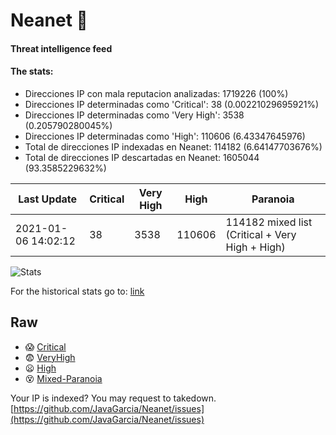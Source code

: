 # Neanet :hocho:
#### Threat intelligence feed
#### The stats:

- Direcciones IP con mala reputacion analizadas: 1719226 (100%)
- Direcciones IP determinadas como 'Critical':  38 (0.00221029695921%)
- Direcciones IP determinadas como 'Very High':  3538 (0.205790280045%)
- Direcciones IP determinadas como 'High':  110606 (6.43347645976)
- Total de direcciones IP indexadas en Neanet:  114182 (6.64147703676%)
- Total de direcciones IP descartadas en Neanet:  1605044 (93.3585229632%)

| Last Update | Critical | Very High | High | Paranoia |
| --- | --- | --- | --- | --- |
| 2021-01-06 14:02:12 | 38 | 3538 | 110606 | 114182 mixed list (Critical + Very High + High)|

![Stats](https://docs.google.com/spreadsheets/d/e/2PACX-1vSnaNMIXVabIpDJjufMlzH7poXnshF3mgd8Is1g9ytUEzVsP5my4Trn8f-xkoLLQ38xpL3HtmUexLo6/pubchart?oid=501124687&format=image)

For the historical stats go to: [link](/stats.csv)
## Raw
- :scream: [Critical](https://raw.githubusercontent.com/JavaGarcia/Neanet/master/blacklists/neanet_critical.txt)
- :fearful: [VeryHigh](https://raw.githubusercontent.com/JavaGarcia/Neanet/master/blacklists/neanet_veryHigh.txtt)
- :frowning: [High](https://raw.githubusercontent.com/JavaGarcia/Neanet/master/blacklists/neanet_high.txt)
- :dizzy_face: [Mixed-Paranoia](https://raw.githubusercontent.com/JavaGarcia/Neanet/master/blacklists/neanet_all.txt)


Your IP is indexed? You may request to takedown. [https://github.com/JavaGarcia/Neanet/issues](https://github.com/JavaGarcia/Neanet/issues)




































































































































































































































































































































































































































































































































































































































































































































































































































































































































































































































































































































































































































































































































































































































































































































































































































































































































































































































































































































































































































































































































































































































































































































































































































































































































































































































































































































































































































































































































































































































































































































































































































































































































































































































